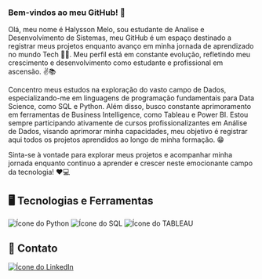 ### Bem-vindos ao meu GitHub! 👋

Olá, meu nome é Halysson Melo, sou estudante de Analise e Desenvolvimento de Sistemas, meu GitHub é um espaço destinado a registrar meus projetos enquanto avanço em minha jornada de aprendizado no mundo Tech 👨‍💻. Meu perfil está em constante evolução, refletindo meu crescimento e desenvolvimento como estudante e profissional em ascensão. ✌📚

Concentro meus estudos na exploração do vasto campo de Dados, especializando-me em linguagens de programação fundamentais para Data Science, como SQL e Python. Além disso, busco constante aprimoramento em ferramentas de Business Intelligence, como Tableau e Power BI. Estou sempre participando ativamente de cursos profissionalizantes em Análise de Dados, visando aprimorar minha capacidades, meu objetivo é registrar aqui todos os projetos aprendidos ao longo de minha formação. 😁 

Sinta-se à vontade para explorar meus projetos e acompanhar minha jornada enquanto continuo a aprender e crescer neste emocionante campo da tecnologia! ❤💻

## 🖥 Tecnologias e Ferramentas

![Ícone do Python](https://img.shields.io/badge/PYTHON-3776AB?style=for-the-badge&logo=python&logoColor=green) ![Ícone do SQL](https://img.shields.io/badge/SQL-3776AB?style=for-the-badge&logo=python&logoColor=red) ![Ícone do TABLEAU](https://img.shields.io/badge/TABLEAU-3776AB?style=for-the-badge&logo=python&logoColor=yellow)

##  📧 Contato

[![Ícone do LinkedIn](https://img.shields.io/badge/LinkedIn-0077B5?style=for-the-badge&logo=linkedin&logoColor=white)](https://www.linkedin.com/in/seu-perfil-linkedin)
